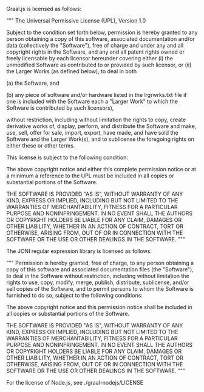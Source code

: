 Graal.js is licensed as follows:

"""
The Universal Permissive License (UPL), Version 1.0

Subject to the condition set forth below, permission is hereby granted to any
person obtaining a copy of this software, associated documentation and/or
data (collectively the "Software"), free of charge and under any and all
copyright rights in the Software, and any and all patent rights owned or
freely licensable by each licensor hereunder covering either (i) the
unmodified Software as contributed to or provided by such licensor, or (ii)
the Larger Works (as defined below), to deal in both

(a) the Software, and

(b) any piece of software and/or hardware listed in the lrgrwrks.txt file if
one is included with the Software each a "Larger Work" to which the Software
is contributed by such licensors),

without restriction, including without limitation the rights to copy, create
derivative works of, display, perform, and distribute the Software and make,
use, sell, offer for sale, import, export, have made, and have sold the
Software and the Larger Work(s), and to sublicense the foregoing rights on
either these or other terms.

This license is subject to the following condition:

The above copyright notice and either this complete permission notice or at a
minimum a reference to the UPL must be included in all copies or substantial
portions of the Software.

THE SOFTWARE IS PROVIDED "AS IS", WITHOUT WARRANTY OF ANY KIND, EXPRESS OR
IMPLIED, INCLUDING BUT NOT LIMITED TO THE WARRANTIES OF MERCHANTABILITY,
FITNESS FOR A PARTICULAR PURPOSE AND NONINFRINGEMENT. IN NO EVENT SHALL THE
AUTHORS OR COPYRIGHT HOLDERS BE LIABLE FOR ANY CLAIM, DAMAGES OR OTHER
LIABILITY, WHETHER IN AN ACTION OF CONTRACT, TORT OR OTHERWISE, ARISING FROM,
OUT OF OR IN CONNECTION WITH THE SOFTWARE OR THE USE OR OTHER DEALINGS IN THE
SOFTWARE.
"""

The JONI regular expression library is licensed as follows:

"""
Permission is hereby granted, free of charge, to any person obtaining a copy of
this software and associated documentation files (the "Software"), to deal in
the Software without restriction, including without limitation the rights to
use, copy, modify, merge, publish, distribute, sublicense, and/or sell copies
of the Software, and to permit persons to whom the Software is furnished to do
so, subject to the following conditions:

The above copyright notice and this permission notice shall be included in all
copies or substantial portions of the Software.

THE SOFTWARE IS PROVIDED "AS IS", WITHOUT WARRANTY OF ANY KIND, EXPRESS OR
IMPLIED, INCLUDING BUT NOT LIMITED TO THE WARRANTIES OF MERCHANTABILITY,
FITNESS FOR A PARTICULAR PURPOSE AND NONINFRINGEMENT. IN NO EVENT SHALL THE
AUTHORS OR COPYRIGHT HOLDERS BE LIABLE FOR ANY CLAIM, DAMAGES OR OTHER
LIABILITY, WHETHER IN AN ACTION OF CONTRACT, TORT OR OTHERWISE, ARISING FROM,
OUT OF OR IN CONNECTION WITH THE SOFTWARE OR THE USE OR OTHER DEALINGS IN THE
SOFTWARE.
"""

For the license of Node.js, see ./graal-nodejs/LICENSE

